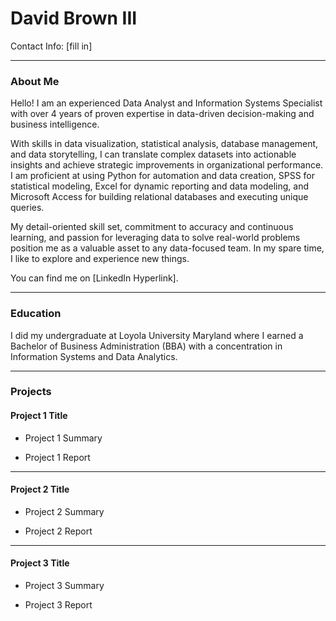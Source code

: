 # David Brown III
Contact Info: [fill in]

***
### About Me 
Hello! I am an experienced Data Analyst and Information Systems Specialist with over 4 years of proven expertise in data-driven decision-making and business intelligence.


With skills in data visualization, statistical analysis, database management, and data storytelling, I can translate complex datasets into actionable insights and achieve strategic improvements in organizational performance. I am proficient at using Python for automation and data creation, SPSS for statistical modeling, Excel for dynamic reporting and data modeling, and Microsoft Access for building relational databases and executing unique queries.


My detail-oriented skill set, commitment to accuracy and continuous learning, and passion for leveraging data to solve real-world problems position me as a valuable asset to any data-focused team. In my spare time, I like to explore and experience new things. 


You can find me on [LinkedIn Hyperlink].
***

### Education 
I did my undergraduate at Loyola University Maryland where I earned a Bachelor of Business Administration (BBA) with a concentration in Information Systems and Data Analytics.
***
### Projects

#### Project 1 Title
 - Project 1 Summary
 
 
 - Project 1 Report
 
***
#### Project 2 Title
 - Project 2 Summary
 

 - Project 2 Report
 
***
#### Project 3 Title
 - Project 3 Summary
 

 - Project 3 Report
